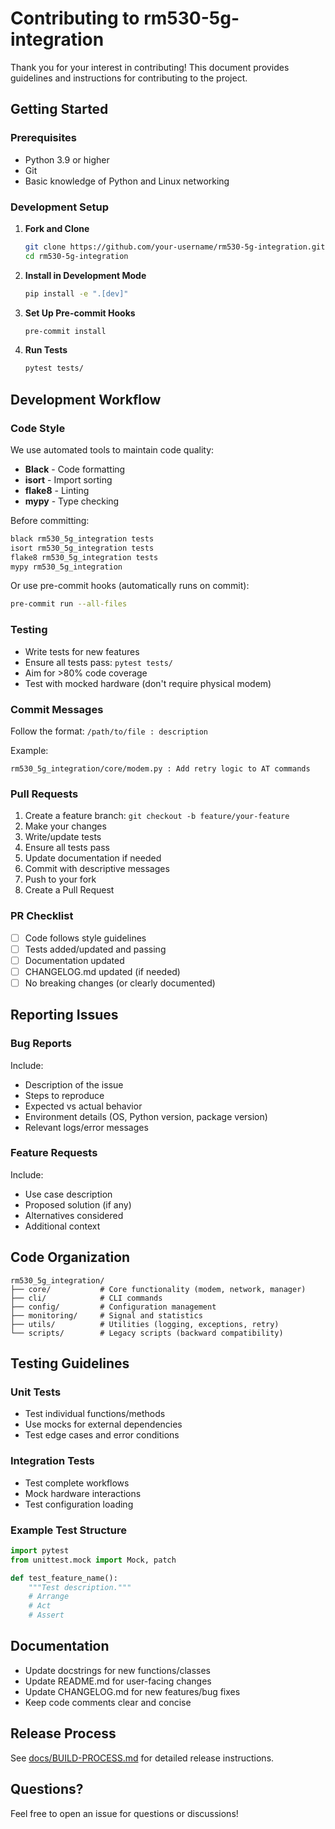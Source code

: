 # Contributing to rm530-5g-integration

Thank you for your interest in contributing! This document provides guidelines and instructions for contributing to the project.

## Getting Started

### Prerequisites

- Python 3.9 or higher
- Git
- Basic knowledge of Python and Linux networking

### Development Setup

1. **Fork and Clone**
   ```bash
   git clone https://github.com/your-username/rm530-5g-integration.git
   cd rm530-5g-integration
   ```

2. **Install in Development Mode**
   ```bash
   pip install -e ".[dev]"
   ```

3. **Set Up Pre-commit Hooks**
   ```bash
   pre-commit install
   ```

4. **Run Tests**
   ```bash
   pytest tests/
   ```

## Development Workflow

### Code Style

We use automated tools to maintain code quality:

- **Black** - Code formatting
- **isort** - Import sorting
- **flake8** - Linting
- **mypy** - Type checking

Before committing:
```bash
black rm530_5g_integration tests
isort rm530_5g_integration tests
flake8 rm530_5g_integration tests
mypy rm530_5g_integration
```

Or use pre-commit hooks (automatically runs on commit):
```bash
pre-commit run --all-files
```

### Testing

- Write tests for new features
- Ensure all tests pass: `pytest tests/`
- Aim for >80% code coverage
- Test with mocked hardware (don't require physical modem)

### Commit Messages

Follow the format: `/path/to/file : description`

Example:
```
rm530_5g_integration/core/modem.py : Add retry logic to AT commands
```

### Pull Requests

1. Create a feature branch: `git checkout -b feature/your-feature`
2. Make your changes
3. Write/update tests
4. Ensure all tests pass
5. Update documentation if needed
6. Commit with descriptive messages
7. Push to your fork
8. Create a Pull Request

### PR Checklist

- [ ] Code follows style guidelines
- [ ] Tests added/updated and passing
- [ ] Documentation updated
- [ ] CHANGELOG.md updated (if needed)
- [ ] No breaking changes (or clearly documented)

## Reporting Issues

### Bug Reports

Include:
- Description of the issue
- Steps to reproduce
- Expected vs actual behavior
- Environment details (OS, Python version, package version)
- Relevant logs/error messages

### Feature Requests

Include:
- Use case description
- Proposed solution (if any)
- Alternatives considered
- Additional context

## Code Organization

```
rm530_5g_integration/
├── core/           # Core functionality (modem, network, manager)
├── cli/            # CLI commands
├── config/         # Configuration management
├── monitoring/     # Signal and statistics
├── utils/          # Utilities (logging, exceptions, retry)
└── scripts/        # Legacy scripts (backward compatibility)
```

## Testing Guidelines

### Unit Tests
- Test individual functions/methods
- Use mocks for external dependencies
- Test edge cases and error conditions

### Integration Tests
- Test complete workflows
- Mock hardware interactions
- Test configuration loading

### Example Test Structure
```python
import pytest
from unittest.mock import Mock, patch

def test_feature_name():
    """Test description."""
    # Arrange
    # Act
    # Assert
```

## Documentation

- Update docstrings for new functions/classes
- Update README.md for user-facing changes
- Update CHANGELOG.md for new features/bug fixes
- Keep code comments clear and concise

## Release Process

See [docs/BUILD-PROCESS.md](docs/BUILD-PROCESS.md) for detailed release instructions.

## Questions?

Feel free to open an issue for questions or discussions!

